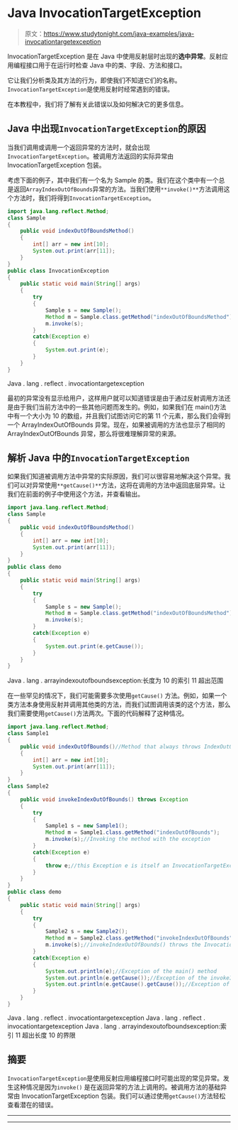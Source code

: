 # Java InvocationTargetException

> 原文：<https://www.studytonight.com/java-examples/java-invocationtargetexception>

InvocationTargetException 是在 Java 中使用反射层时出现的**选中异常**。反射应用编程接口用于在运行时检查 Java 中的类、字段、方法和接口。

它让我们分析类及其方法的行为，即使我们不知道它们的名称。`InvocationTargetException`是使用反射时经常遇到的错误。

在本教程中，我们将了解有关此错误以及如何解决它的更多信息。

## Java 中出现`InvocationTargetException`的原因

当我们调用或调用一个返回异常的方法时，就会出现`InvocationTargetException`。被调用方法返回的实际异常由 InvocationTargetException 包装。

考虑下面的例子，其中我们有一个名为 Sample 的类。我们在这个类中有一个总是返回`ArrayIndexOutOfBounds`异常的方法。当我们使用`**invoke()**`方法调用这个方法时，我们将得到`InvocationTargetException`。

```java
import java.lang.reflect.Method;
class Sample
{
	public void indexOutOfBoundsMethod()
	{
		int[] arr = new int[10];
		System.out.print(arr[11]);
	}
}
public class InvocationException
{
	public static void main(String[] args) 
	{
		try
		{
			Sample s = new Sample();  
			Method m = Sample.class.getMethod("indexOutOfBoundsMethod");
			m.invoke(s);
		}
		catch(Exception e)
		{
			System.out.print(e);
		}
	}
}
```

Java . lang . reflect . invocationtargetexception

最初的异常没有显示给用户，这样用户就可以知道错误是由于通过反射调用方法还是由于我们当前方法中的一些其他问题而发生的。例如，如果我们在 main()方法中有一个大小为 10 的数组，并且我们试图访问它的第 11 个元素，那么我们会得到一个 ArrayIndexOutOfBounds 异常。现在，如果被调用的方法也显示了相同的 ArrayIndexOutOfBounds 异常，那么将很难理解异常的来源。

## 解析 Java 中的`InvocationTargetException`

如果我们知道被调用方法中异常的实际原因，我们可以很容易地解决这个异常。我们可以对异常使用`**getCause()**`方法，这将在调用的方法中返回底层异常。让我们在前面的例子中使用这个方法，并查看输出。

```java
import java.lang.reflect.Method;
class Sample
{
	public void indexOutOfBoundsMethod()
	{
		int[] arr = new int[10];
		System.out.print(arr[11]);
	}
}
public class demo
{
	public static void main(String[] args) 
	{
		try
		{
			Sample s = new Sample();  
			Method m = Sample.class.getMethod("indexOutOfBoundsMethod");
			m.invoke(s);
		}
		catch(Exception e)
		{
			System.out.print(e.getCause());
		}
	}
}
```

Java . lang . arrayindexoutofboundsexception:长度为 10 的索引 11 超出范围

在一些罕见的情况下，我们可能需要多次使用`getCause()` 方法。例如，如果一个类方法本身使用反射并调用其他类的方法，而我们试图调用该类的这个方法，那么我们需要使用`getCause()`方法两次。下面的代码解释了这种情况。

```java
import java.lang.reflect.Method;
class Sample1
{
	public void indexOutOfBounds()//Method that always throws IndexOutOfBounds
	{
		int[] arr = new int[10];
		System.out.print(arr[11]);
	}
}
class Sample2
{
	public void invokeIndexOutOfBounds() throws Exception
	{
		try
		{
			Sample1 s = new Sample1();  
			Method m = Sample1.class.getMethod("indexOutOfBounds");
			m.invoke(s);//Invoking the method with the exception
		}
		catch(Exception e)
		{
			throw e;//this Exception e is itself an InvocationTargetException
		}
	}
}
public class demo
{
	public static void main(String[] args) 
	{
		try
		{
			Sample2 s = new Sample2();  
			Method m = Sample2.class.getMethod("invokeIndexOutOfBounds");
			m.invoke(s);//invokeIndexOutOfBounds() throws the InvocationTargetException
		}
		catch(Exception e)
		{
			System.out.println(e);//Exception of the main() method
			System.out.println(e.getCause());//Exception of the invokeIndexOutOfBounds() method
			System.out.println(e.getCause().getCause());//Exception of the indexOutOfBounds() method
		}
	}
}
```

Java . lang . reflect . invocationtargetexception
Java . lang . reflect . invocationtargetexception
Java . lang . arrayindexoutofboundsexception:索引 11 超出长度 10 的界限

## 摘要

`InvocationTargetException`是使用反射应用编程接口时可能出现的常见异常。发生这种情况是因为`invoke()` 是在返回异常的方法上调用的。被调用方法的基础异常由 InvocationTargetException 包装。我们可以通过使用`getCause()`方法轻松查看潜在的错误。

* * *

* * *